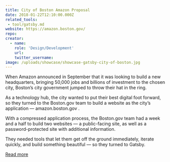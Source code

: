 ```yaml
---
title: City of Boston Amazon Proposal
date: 2018-01-22T12:10:00.000Z
related_tools:
 - tool/gatsby.md
website: https://amazon.boston.gov/
repo:
creator:
  - name:
    role: 'Design/Development'
    url:
    twitter_username:
image: /uploads/showcase/showcase-gatsby-city-of-boston.jpg
---
```

When Amazon announced in September that it was looking to build a new headquarters, bringing 50,000 jobs and billions of investment to the chosen city, Boston’s city government jumped to throw their hat in the ring.

As a technology hub, the city wanted to put their best digital foot forward, so they turned to the Boston.gov team to build a website as the city’s application — amazon.boston.gov .

With a compressed application process, the Boston.gov team had a week and a half to build two websites — a public-facing site, as well as a password-protected site with additional information.

They needed tools that let them get off the ground immediately, iterate quickly, and build something beautiful — so they turned to Gatsby.

[Read more](https://www.gatsbyjs.org/blog/2018-01-18-how-boston-gov-used-gatsby-to-be-selected-as-an-amazon-hq2-candidate-city/)
